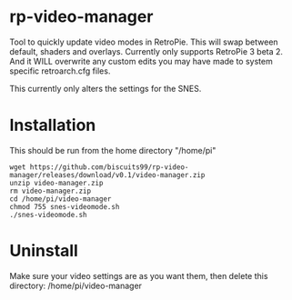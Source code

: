 # rp-video-manager
Tool to quickly update video modes in RetroPie. This will swap between default, shaders and overlays.
Currently only supports RetroPie 3 beta 2. And it WILL overwrite any custom edits you may have made to system specific retroarch.cfg files.

This currently only alters the settings for the SNES.

Installation
============

This should be run from the home directory "/home/pi"

```
wget https://github.com/biscuits99/rp-video-manager/releases/download/v0.1/video-manager.zip
unzip video-manager.zip
rm video-manager.zip
cd /home/pi/video-manager
chmod 755 snes-videomode.sh
./snes-videomode.sh
```

Uninstall
==========
Make sure your video settings are as you want them, then delete this directory:
/home/pi/video-manager
